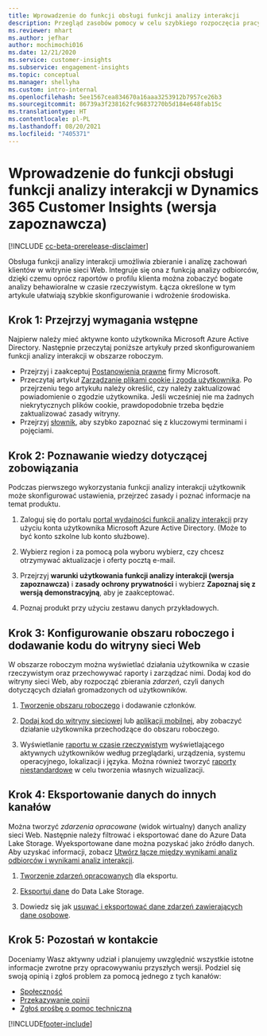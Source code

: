 ```yaml
---
title: Wprowadzenie do funkcji obsługi funkcji analizy interakcji
description: Przegląd zasobów pomocy w celu szybkiego rozpoczęcia pracy.
ms.reviewer: mhart
ms.author: jefhar
author: mochimochi016
ms.date: 12/21/2020
ms.service: customer-insights
ms.subservice: engagement-insights
ms.topic: conceptual
ms.manager: shellyha
ms.custom: intro-internal
ms.openlocfilehash: 5ee1567cea834670a16aaa3253912b7957ce26b3
ms.sourcegitcommit: 86739a3f238162fc96837270b5d184e648fab15c
ms.translationtype: HT
ms.contentlocale: pl-PL
ms.lasthandoff: 08/20/2021
ms.locfileid: "7405371"
---
```

# <a name="get-started-with-dynamics-365-customer-insights-engagement-insights-capability-public-preview"></a>Wprowadzenie do funkcji obsługi funkcji analizy interakcji w Dynamics 365 Customer Insights (wersja zapoznawcza)

[!INCLUDE [cc-beta-prerelease-disclaimer](includes/cc-beta-prerelease-disclaimer.md)]

Obsługa funkcji analizy interakcji umożliwia zbieranie i analizę zachowań klientów w witrynie sieci Web. Integruje się ona z funkcją analizy odbiorców, dzięki czemu oprócz raportów o profilu klienta można zobaczyć bogate analizy behawioralne w czasie rzeczywistym. Łącza określone w tym artykule ułatwiają szybkie skonfigurowanie i wdrożenie środowiska.

## <a name="step-1-review-prerequisites"></a>Krok 1: Przejrzyj wymagania wstępne

Najpierw należy mieć aktywne konto użytkownika Microsoft Azure Active Directory. Następnie przeczytaj poniższe artykuły przed skonfigurowaniem funkcji analizy interakcji w obszarze roboczym.

- Przejrzyj i zaakceptuj [Postanowienia prawne](terms-of-service.md) firmy Microsoft.  
- Przeczytaj artykuł [Zarządzanie plikami cookie i zgoda użytkownika](user-consent-storage.md). Po przejrzeniu tego artykułu należy określić, czy należy zaktualizować powiadomienie o zgodzie użytkownika. Jeśli wcześniej nie ma żadnych niekrytycznych plików cookie, prawdopodobnie trzeba będzie zaktualizować zasady witryny.
- Przejrzyj [słownik](glossary.md), aby szybko zapoznać się z kluczowymi terminami i pojęciami.

## <a name="step-2-explore-engagement-insights"></a>Krok 2: Poznawanie wiedzy dotyczącej zobowiązania

Podczas pierwszego wykorzystania funkcji analizy interakcji użytkownik może skonfigurować ustawienia, przejrzeć zasady i poznać informacje na temat produktu.

1. Zaloguj się do portalu [portal wydajności funkcji analizy interakcji](https://pi.dynamics.com) przy użyciu konta użytkownika Microsoft Azure Active Directory. (Może to być konto szkolne lub konto służbowe).

1. Wybierz region i za pomocą pola wyboru wybierz, czy chcesz otrzymywać aktualizacje i oferty pocztą e-mail.

1. Przejrzyj **warunki użytkowania funkcji analizy interakcji (wersja zapoznawcza)** i **zasady ochrony prywatności** i wybierz **Zapoznaj się z wersją demonstracyjną**, aby je zaakceptować.

1. Poznaj produkt przy użyciu zestawu danych przykładowych.

##  <a name="step-3-set-up-a-workspace-and-add-code-to-your-website"></a>Krok 3: Konfigurowanie obszaru roboczego i dodawanie kodu do witryny sieci Web

W obszarze roboczym można wyświetlać działania użytkownika w czasie rzeczywistym oraz przechowywać raporty i zarządzać nimi. Dodaj kod do witryny sieci Web, aby rozpocząć zbierania *zdarzeń*, czyli danych dotyczących działań gromadzonych od użytkowników.

1. [Tworzenie obszaru roboczego](create-workspace.md) i dodawanie członków.

1. [Dodaj kod do witryny sieciowej](instrument-website.md) lub [aplikacji mobilnej](developer-resources.md#capture-events-from-mobile-apps), aby zobaczyć działanie użytkownika przechodzące do obszaru roboczego.

1. Wyświetlanie [raportu w czasie rzeczywistym](view-reports.md) wyświetlającego aktywnych użytkowników według przeglądarki, urządzenia, systemu operacyjnego, lokalizacji i języka. Można również tworzyć [raporty niestandardowe](custom-reports.md) w celu tworzenia własnych wizualizacji.
    
## <a name="step-4-export-data-to-other-channels"></a>Krok 4: Eksportowanie danych do innych kanałów

Można tworzyć *zdarzenia opracowane* (widok wirtualny) danych analizy sieci Web. Następnie należy filtrować i eksportować dane do Azure Data Lake Storage. Wyeksportowane dane można pozyskać jako źródło danych. Aby uzyskać informacji, zobacz [Utwórz łącze między wynikami analiz odbiorców i wynikami analiz interakcji](integrate-audience-insights-engagement-insights.md).

1. [Tworzenie zdarzeń opracowanych](refined-events.md) dla eksportu.

1. [Eksportuj dane](export-events.md) do Data Lake Storage.

1. Dowiedz się jak [usuwać i eksportować dane zdarzeń zawierających dane osobowe](delete-export-personal-data.md).
 
## <a name="step-5-stay-connected"></a>Krok 5: Pozostań w kontakcie

Doceniamy Wasz aktywny udział i planujemy uwzględnić wszystkie istotne informacje zwrotne przy opracowywaniu przyszłych wersji. Podziel się swoją opinią i zgłoś problem za pomocą jednego z tych kanałów:
- [Społeczność](https://go.microsoft.com/fwlink/?linkid=2141648)
- [Przekazywanie opinii](https://go.microsoft.com/fwlink/?linkid=2143222)
- [Zgłoś prośbę o pomoc techniczną](https://go.microsoft.com/fwlink/?linkid=2145734) 


[!INCLUDE[footer-include](../includes/footer-banner.md)]
